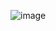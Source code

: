 ![image](https://github.com/AbhinavPatel0208/GmailFetchBackend/assets/71115461/7298dc3e-a21a-4764-9d9d-6827fb94dcb7)
